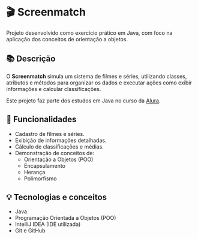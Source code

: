 # 🎬 Screenmatch

Projeto desenvolvido como exercício prático em Java, com foco na aplicação dos conceitos de orientação a objetos.

## 📚 Descrição

O **Screenmatch** simula um sistema de filmes e séries, utilizando classes, atributos e métodos para organizar os dados e executar ações como exibir informações e calcular classificações.

Este projeto faz parte dos estudos em Java no curso da [Alura](https://www.alura.com.br).

## 🚀 Funcionalidades

- Cadastro de filmes e séries.
- Exibição de informações detalhadas.
- Cálculo de classificações e médias.
- Demonstração de conceitos de:
  - Orientação a Objetos (POO)
  - Encapsulamento
  - Herança
  - Polimorfismo

## 💡 Tecnologias e conceitos

- Java
- Programação Orientada a Objetos (POO)
- IntelliJ IDEA (IDE utilizada)
- Git e GitHub

